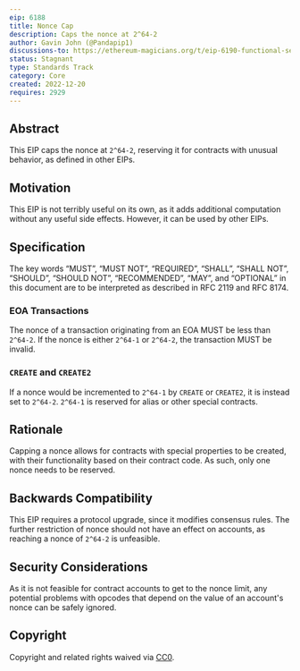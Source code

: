 ```yaml
---
eip: 6188
title: Nonce Cap
description: Caps the nonce at 2^64-2
author: Gavin John (@Pandapip1)
discussions-to: https://ethereum-magicians.org/t/eip-6190-functional-selfdestruct/12232
status: Stagnant
type: Standards Track
category: Core
created: 2022-12-20
requires: 2929
---
```


## Abstract

This EIP caps the nonce at `2^64-2`, reserving it for contracts with unusual behavior, as defined in other EIPs.

## Motivation

This EIP is not terribly useful on its own, as it adds additional computation without any useful side effects. However, it can be used by other EIPs.

## Specification

The key words “MUST”, “MUST NOT”, “REQUIRED”, “SHALL”, “SHALL NOT”, “SHOULD”, “SHOULD NOT”, “RECOMMENDED”, “MAY”, and “OPTIONAL” in this document are to be interpreted as described in RFC 2119 and RFC 8174.

### EOA Transactions

The nonce of a transaction originating from an EOA MUST be less than `2^64-2`. If the nonce is either `2^64-1` or `2^64-2`, the transaction MUST be invalid.

### `CREATE` and `CREATE2`

If a nonce would be incremented to `2^64-1` by `CREATE` or `CREATE2`, it is instead set to `2^64-2`. `2^64-1` is reserved for alias or other special contracts.

## Rationale

Capping a nonce allows for contracts with special properties to be created, with their functionality based on their contract code. As such, only one nonce needs to be reserved.

## Backwards Compatibility

This EIP requires a protocol upgrade, since it modifies consensus rules. The further restriction of nonce should not have an effect on accounts, as reaching a nonce of `2^64-2` is unfeasible.

## Security Considerations

As it is not feasible for contract accounts to get to the nonce limit, any potential problems with opcodes that depend on the value of an account's nonce can be safely ignored.

## Copyright

Copyright and related rights waived via [CC0](../LICENSE.md).
